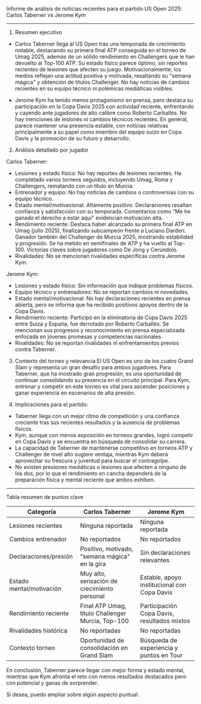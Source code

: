 Informe de análisis de noticias recientes para el partido US Open 2025: Carlos Taberner vs Jerome Kym

---

1. Resumen ejecutivo

- Carlos Taberner llega al US Open tras una temporada de crecimiento notable, destacando su primera final ATP conseguida en el torneo de Umag 2025, además de un sólido rendimiento en Challengers que le han devuelto al Top-100 ATP. Su estado físico parece óptimo, sin reportes recientes de lesiones que afecten su juego. Motivacionalmente, los medios reflejan una actitud positiva y motivada, resaltando su "semana mágica" y obtención de títulos Challenger. No hay noticias de cambios recientes en su equipo técnico ni polémicas mediáticas visibles.

- Jerome Kym ha tenido menos protagonismo en prensa, pero destaca su participación en la Copa Davis 2025 con actividad reciente, enfrentando y cayendo ante jugadores de alto calibre como Roberto Carballés. No hay menciones de lesiones ni cambios técnicos recientes. En general, parece mantener una presencia estable, con noticias relativas principalmente a su papel como miembro del equipo suizo en Copa Davis y la promoción de su futuro y desarrollo.

2. Análisis detallado por jugador

Carlos Taberner:
- Lesiones y estado físico: No hay reportes de lesiones recientes. Ha completado varios torneos seguidos, incluyendo Umag, Roma y Challengers, rematando con un título en Murcia.
- Entrenador y equipo: No hay noticias de cambios o controversias con su equipo técnico.
- Estado mental/motivacional: Altamente positivo. Declaraciones resaltan confianza y satisfacción con su temporada. Comentarios como "Me he ganado el derecho a estar aquí" evidencian motivación alta.
- Rendimiento reciente: Destaca haber alcanzado su primera final ATP en Umag (julio 2025), finalizando subcampeón frente a Luciano Darderi. Ganador también del Challenger de Murcia 2025, mostrando estabilidad y progresión. Se ha metido en semifinales de ATP y ha vuelto al Top-100. Víctorias claves sobre jugadores como De Jong y Cerúndolo.
- Rivalidades: No se mencionan rivalidades específicas contra Jerome Kym.

Jerome Kym:
- Lesiones y estado físico: Sin información que indique problemas físicos.
- Equipo técnico y entrenadores: No se reportan cambios ni novedades.
- Estado mental/motivacional: No hay declaraciones recientes en prensa abierta, pero se informa que ha recibido positivos apoyos dentro de la Copa Davis.
- Rendimiento reciente: Participó en la eliminatoria de Copa Davis 2025 entre Suiza y España, fue derrotado por Roberto Carballés. Se mencionan sus progresos y reconocimiento en prensa especializada enfocada en jóvenes promesas y competencias nacionales.
- Rivalidades: No se reportan rivalidades ni enfrentamientos previos contra Taberner.

3. Contexto del torneo y relevancia
El US Open es uno de los cuatro Grand Slam y representa un gran desafío para ambos jugadores. Para Taberner, que ha mostrado gran progresión, es una oportunidad de continuar consolidando su presencia en el circuito principal. Para Kym, entrenar y competir en este torneo es vital para ascender posiciones y ganar experiencia en escenarios de alta presión.

4. Implicaciones para el partido:
- Taberner llega con un mejor ritmo de competición y una confianza creciente tras sus recientes resultados y la ausencia de problemas físicos.
- Kym, aunque con menos exposición en torneos grandes, logró competir en Copa Davis y se encuentra en búsqueda de consolidar su carrera.
- La capacidad de Taberner de mantenerse competitivo en torneos ATP y Challenger de nivel alto sugiere ventaja, mientras Kym deberá aprovechar su frescura y juventud para buscar el contragolpe.
- No existen presiones mediáticas o lesiones que afecten a ninguno de los dos, por lo que el rendimiento en cancha dependerá de la preparación física y mental reciente que ambos exhiben.

---

Tabla resumen de puntos clave

| Categoría                 | Carlos Taberner                                         | Jerome Kym                                      |
|--------------------------|--------------------------------------------------------|------------------------------------------------|
| Lesiones recientes       | Ninguna reportada                                      | Ninguna reportada                              |
| Cambios entrenador       | No reportados                                         | No reportados                                 |
| Declaraciones/presión   | Positivo, motivado, "semana mágica" en la gira       | Sin declaraciones relevantes                    |
| Estado mental/motivación| Muy alto, sensación de crecimiento personal          | Estable, apoyo institucional con Copa Davis   |
| Rendimiento reciente    | Final ATP Umag, título Challenger Murcia, Top-100    | Participación Copa Davis, resultados mixtos    |
| Rivalidades histórica   | No reportadas                                         | No reportadas                                 |
| Contexto torneo          | Oportunidad de consolidación en Grand Slam           | Búsqueda de experiencia y puntos en Tour      |

En conclusión, Taberner parece llegar con mejor forma y estado mental, mientras que Kym afronta el reto con menos resultados destacados pero con potencial y ganas de sorprender.

Si desea, puedo ampliar sobre algún aspecto puntual.